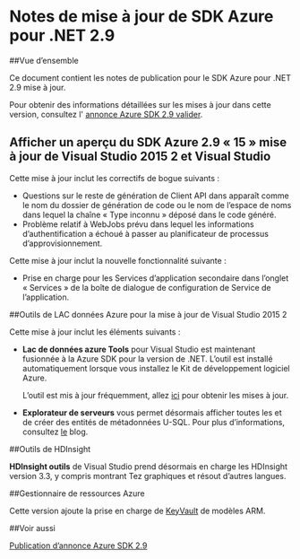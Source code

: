 <properties 
   pageTitle="Notes de mise à jour de SDK Azure pour .NET 2.9" 
   description="Notes de mise à jour de SDK Azure pour .NET 2.9" 
   services="app-service\web" 
   documentationCenter=".net" 
   authors="Juliako" 
   manager="erikre" 
   editor=""/>

<tags
   ms.service="app-service"
   ms.devlang="multiple"
   ms.topic="article"
   ms.tgt_pltfrm="na"
   ms.workload="integration" 
   ms.date="10/17/2016"
   ms.author="juliako"/>

# <a name="azure-sdk-for-net-29-release-notes"></a>Notes de mise à jour de SDK Azure pour .NET 2.9

##<a name="overview"></a>Vue d’ensemble

Ce document contient les notes de publication pour le SDK Azure pour .NET 2.9 mise à jour. 

Pour obtenir des informations détaillées sur les mises à jour dans cette version, consultez l' [annonce Azure SDK 2.9 valider](https://azure.microsoft.com/blog/announcing-visual-studio-azure-tools-and-sdk-2-9/).

## <a name="azure-sdk-29-for-visual-studio-2015-update-2-and-visual-studio-15-preview"></a>Afficher un aperçu du SDK Azure 2.9 « 15 » mise à jour de Visual Studio 2015 2 et Visual Studio
 
Cette mise à jour inclut les correctifs de bogue suivants :

- Questions sur le reste de génération de Client API dans apparaît comme le nom du dossier de génération de code ou le nom de l’espace de noms dans lequel la chaîne « Type inconnu » déposé dans le code généré.
- Problème relatif à WebJobs prévu dans lequel les informations d’authentification a échoué à passer au planificateur de processus d’approvisionnement.

Cette mise à jour inclut la nouvelle fonctionnalité suivante :

- Prise en charge pour les Services d’application secondaire dans l’onglet « Services » de la boîte de dialogue de configuration de Service de l’application. 

##<a name="azure-data-lake-tools-for-visual-studio-2015-update-2"></a>Outils de LAC données Azure pour la mise à jour de Visual Studio 2015 2
 
Cette mise à jour inclut les éléments suivants :

- **Lac de données azure Tools** pour Visual Studio est maintenant fusionnée à la Azure SDK pour la version de .NET. L’outil est installé automatiquement lorsque vous installez le Kit de développement logiciel Azure. 

    L’outil est mis à jour fréquemment, allez [ici](http://aka.ms/datalaketool) pour obtenir les mises à jour.

- **Explorateur de serveurs** vous permet désormais afficher toutes les et de créer des entités de métadonnées U-SQL. Pour plus d’informations, consultez [le](https://azure.microsoft.com/documentation/services/data-lake-analytics/) blog.


##<a name="hdinsight-tools"></a>Outils de HDInsight 

**HDInsight outils** de Visual Studio prend désormais en charge les HDInsight version 3.3, y compris montrant Tez graphiques et résout d’autres langues.


##<a name="azure-resource-manager"></a>Gestionnaire de ressources Azure 

Cette version ajoute la prise en charge de [KeyVault](../resource-manager-keyvault-parameter.md) de modèles ARM.

##<a name="see-also"></a>Voir aussi

[Publication d’annonce Azure SDK 2.9](https://azure.microsoft.com/blog/announcing-visual-studio-azure-tools-and-sdk-2-9/)
